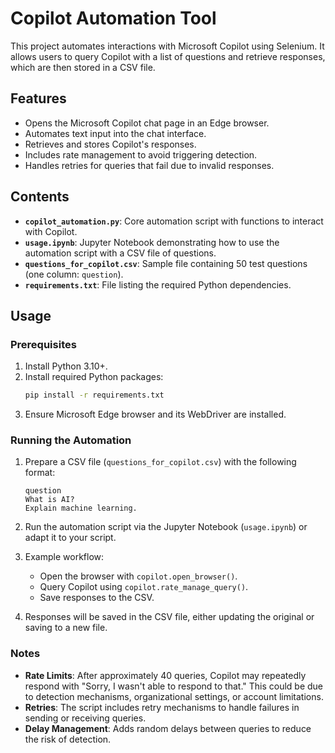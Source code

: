 # Copilot Automation Tool

This project automates interactions with Microsoft Copilot using Selenium. It allows users to query Copilot with a list of questions and retrieve responses, which are then stored in a CSV file.

## Features

- Opens the Microsoft Copilot chat page in an Edge browser.
- Automates text input into the chat interface.
- Retrieves and stores Copilot's responses.
- Includes rate management to avoid triggering detection.
- Handles retries for queries that fail due to invalid responses.

## Contents

- **`copilot_automation.py`**: Core automation script with functions to interact with Copilot.
- **`usage.ipynb`**: Jupyter Notebook demonstrating how to use the automation script with a CSV file of questions.
- **`questions_for_copilot.csv`**: Sample file containing 50 test questions (one column: `question`).
- **`requirements.txt`**: File listing the required Python dependencies.

## Usage

### Prerequisites

1. Install Python 3.10+.
2. Install required Python packages:
   ```bash
   pip install -r requirements.txt
   ```
3. Ensure Microsoft Edge browser and its WebDriver are installed.

### Running the Automation

1. Prepare a CSV file (`questions_for_copilot.csv`) with the following format:
   ```csv
   question
   What is AI?
   Explain machine learning.
   ```

2. Run the automation script via the Jupyter Notebook (`usage.ipynb`) or adapt it to your script.

3. Example workflow:
   - Open the browser with `copilot.open_browser()`.
   - Query Copilot using `copilot.rate_manage_query()`.
   - Save responses to the CSV.

4. Responses will be saved in the CSV file, either updating the original or saving to a new file.

### Notes

- **Rate Limits**: After approximately 40 queries, Copilot may repeatedly respond with "Sorry, I wasn't able to respond to that." This could be due to detection mechanisms, organizational settings, or account limitations.
- **Retries**: The script includes retry mechanisms to handle failures in sending or receiving queries.
- **Delay Management**: Adds random delays between queries to reduce the risk of detection.
